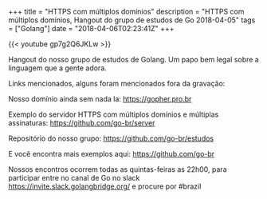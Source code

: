 +++
title = "HTTPS com múltiplos domínios"
description = "HTTPS com múltiplos domínios, Hangout do grupo de estudos de Go 2018-04-05"
tags = ["Golang"]
date = "2018-04-06T02:23:41Z"
+++

{{< youtube gp7g2Q6JKLw >}}

Hangout do nosso grupo de estudos de Golang.
Um papo bem legal sobre a linguagem que a gente adora.

Links mencionados, alguns foram mencionados fora da gravação:

Nosso domínio ainda sem nada la:
https://gopher.pro.br

Exemplo do servidor HTTPS com múltiplos domínios e múltiplas assinaturas:
https://github.com/go-br/server

Repositório do nosso grupo:
https://github.com/go-br/estudos

E você encontra mais exemplos aqui:
https://github.com/go-br

Nossos encontros ocorrem todas as quintas-feiras as 22h00, para participar entre no canal de Go no slack https://invite.slack.golangbridge.org/ e procure por #brazil